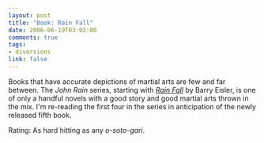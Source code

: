 ```yaml
--- 
layout: post
title: "Book: Rain Fall"
date: 2006-06-19T03:02:00
comments: true
tags:
- diversions
link: false
---
```

Books that have accurate depictions of martial arts are few and far between. The _John Rain_ series, starting with _<a href="http://www.amazon.com/gp/product/045120915X/sr=1-1/qid=1150763718/ref=pd_bbs_1/102-2628588-9950523?%5Fencoding=UTF8&s=books" title="Rain Fall">Rain Fall</a>_ by Barry Eisler, is one of only a handful novels with a good story and good martial arts thrown in the mix. I'm re-reading the first four in the series in anticipation of the newly released fifth book.

Rating: As hard hitting as any _o-soto-gari_.
